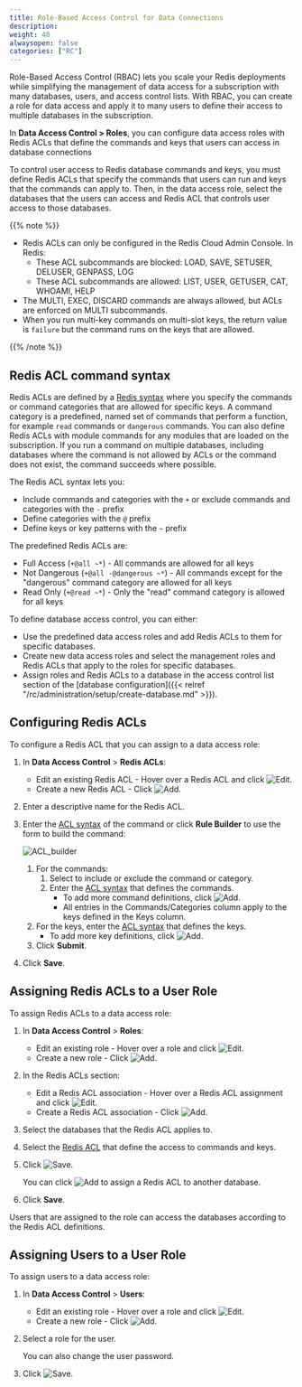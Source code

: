 ```yaml
---
title: Role-Based Access Control for Data Connections
description:
weight: 40
alwaysopen: false
categories: ["RC"]
---
```

Role-Based Access Control (RBAC) lets you scale your Redis deployments while simplifying the management of data access for a subscription with many databases, users, and access control lists.
With RBAC, you can create a role for data access and apply it to many users to define their access to multiple databases in the subscription.

In **Data Access Control > Roles**, you can configure data access roles with Redis ACLs that define the commands and keys that users can access in database connections

To control user access to Redis database commands and keys,
you must define Redis ACLs that specify the commands that users can run and keys that the commands can apply to.
Then, in the data access role, select the databases that the users can access and Redis ACL that controls user access to those databases.

{{% note %}}

- Redis ACLs can only be configured in the Redis Cloud Admin Console.
    In Redis:
    - These ACL subcommands are blocked: LOAD, SAVE, SETUSER, DELUSER, GENPASS, LOG
    - These ACL subcommands are allowed: LIST, USER, GETUSER, CAT, WHOAMI, HELP
- The MULTI, EXEC, DISCARD commands are always allowed, but ACLs are enforced on MULTI subcommands.
- When you run multi-key commands on multi-slot keys, the return value is `failure` but the command runs on the keys that are allowed.

{{% /note %}}

## Redis ACL command syntax

Redis ACLs are defined by a [Redis syntax](https://redis.io/topics/acl#acl-rules) where you specify the commands or command categories that are allowed for specific keys.
A command category is a predefined, named set of commands that perform a function, for example `read` commands or `dangerous` commands.
You can also define Redis ACLs with module commands for any modules that are loaded on the subscription.
If you run a command on multiple databases, including databases where the command is not allowed by ACLs or the command does not exist,
the command succeeds where possible.

The Redis ACL syntax lets you:

- Include commands and categories with the `+` or exclude commands and categories with the `-` prefix
- Define categories with the `@` prefix
- Define keys or key patterns with the `~` prefix

The predefined Redis ACLs are:

- Full Access (`+@all ~*`) - All commands are allowed for all keys
- Not Dangerous (`+@all -@dangerous ~*`) - All commands except for the "dangerous" command category are allowed for all keys
- Read Only (`+@read ~*`) - Only the "read" command category is allowed for all keys

To define database access control, you can either:

- Use the predefined data access roles and add Redis ACLs to them for specific databases.
- Create new data access roles and select the management roles and Redis ACLs that apply to the roles for specific databases.
- Assign roles and Redis ACLs to a database in the access control list section of the [database configuration]({{< relref "/rc/administration/setup/create-database.md" >}}).

## Configuring Redis ACLs

To configure a Redis ACL that you can assign to a data access role:

1. In **Data Access Control** > **Redis ACLs**:
    - Edit an existing Redis ACL - Hover over a Redis ACL and click ![Edit](/images/rc/icon_edit.png#no-click "Edit").
    - Create a new Redis ACL - Click ![Add](/images/rc/icon_add.png#no-click "Add").
1. Enter a descriptive name for the Redis ACL.
1. Enter the [ACL syntax](https://redis.io/topics/acl#acl-rules) of the command or click **Rule Builder** to use the form to build the command:

    ![ACL_builder](/images/rc/acl_builder.png "ACL_builder")

    1. For the commands:
        1. Select to include or exclude the command or category.
        1. Enter the [ACL syntax](https://redis.io/topics/acl#acl-rules) that defines the commands.
            - To add more command definitions, click ![Add](/images/rc/icon_add.png#no-click "Add").
            - All entries in the Commands/Categories column apply to the keys defined in the Keys column.
    1. For the keys, enter the [ACL syntax](https://redis.io/topics/acl#acl-rules) that defines the keys.
        - To add more key definitions, click ![Add](/images/rc/icon_add.png#no-click "Add").
    1. Click **Submit**.
1. Click **Save**.

## Assigning Redis ACLs to a User Role

To assign Redis ACLs to a data access role:

1. In **Data Access Control** > **Roles**:
    - Edit an existing role - Hover over a role and click ![Edit](/images/rc/icon_edit.png#no-click "Edit").
    - Create a new role - Click ![Add](/images/rc/icon_add.png#no-click "Add").
1. In the Redis ACLs section:
    - Edit a Redis ACL association - Hover over a Redis ACL assignment and click ![Edit](/images/rc/icon_edit.png#no-click "Edit").
    - Create a Redis ACL association - Click ![Add](/images/rc/icon_add.png#no-click "Add").
1. Select the databases that the Redis ACL applies to.
1. Select the [Redis ACL](#configuring-redis-acls) that define the access to commands and keys.
1. Click ![Save](/images/rc/icon_save.png#no-click "Save").

    You can click ![Add](/images/rc/icon_add.png#no-click "Add") to assign a Redis ACL to another database.

1. Click **Save**.

Users that are assigned to the role can access the databases according to the Redis ACL definitions.

## Assigning Users to a User Role

To assign users to a data access role:

1. In **Data Access Control** > **Users**:
    - Edit an existing role - Hover over a role and click ![Edit](/images/rc/icon_edit.png#no-click "Edit").
    - Create a new role - Click ![Add](/images/rc/icon_add.png#no-click "Add").
1. Select a role for the user.

    You can also change the user password.

1. Click ![Save](/images/rc/icon_save.png#no-click "Save").
